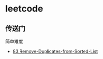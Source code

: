 # leetcode

## 传送门

简单难度
* [83.Remove-Duplicates-from-Sorted-List](https://github.com/suukii/leetcode/blob/master/problems/83.Remove-Duplicates-from-Sorted-List.md)
